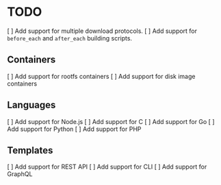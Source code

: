 # TODO

[ ] Add support for multiple download protocols.
[ ] Add support for `before_each` and `after_each` building scripts.

## Containers

[ ] Add support for rootfs containers
[ ] Add support for disk image containers

## Languages

[ ] Add support for Node.js
[ ] Add support for C
[ ] Add support for Go
[ ] Add support for Python
[ ] Add support for PHP

## Templates

[ ] Add support for REST API
[ ] Add support for CLI
[ ] Add support for GraphQL
